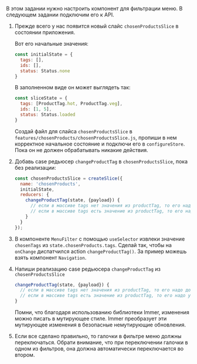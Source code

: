 В этом задании нужно настроить компонент для фильтрации меню. В следующем задании подключим его к API.

1. Прежде всего у нас появится новый слайс `chosenProductsSlice` в состоянии приложения.
    
    Вот его начальные значения:
    ```js
    const initialState = {
      tags: [],
      ids: [],
      status: Status.none
    }
    ```

    В заполненном виде он может выглядеть так:
    ```js
    const sliceState = {
      tags: [ProductTag.hot, ProductTag.veg],
      ids: [1, 5],
      status: Status.loaded
    }
    ```
    Создай файл для слайса `chosenProductsSlice` в `features/chosenProducts/chosenProductsSlice.js`,
    пропиши в нем корректное начальное состояние и подключи его в `configureStore`.
    Пока он не должен обрабатывать никакие действия.

2. Добавь case редьюсер `changeProductTag` в `chosenProductsSlice`, пока без реализации:
    ```js
    const chosenProductsSlice = createSlice({
      name: 'chosenProducts',
      initialState,
      reducers: {
        changeProductTag(state, {payload}) {
          // если в массиве tags нет значения из productTag, то его надо добавить
          // если в массиве tags есть значение из productTag, то его надо убрать
        }
      }
    });
    ```

3. В компоненте `MenuFilter` с помощью `useSelector` извлеки значение `chosenTags` из `state.chosenProducts.tags`.
Сделай так, чтобы на `onChange` диспатчился action `changeProductTag()`. За пример можешь взять компонент `Navigation`.

4. Напиши реализацию case редьюсера `changeProductTag` из `chosenProductsSlice`
    ```js
    changeProductTag(state, {payload}) {
      // если в массиве tags нет значения из productTag, то его надо добавить
      // если в массиве tags есть значение из productTag, то его надо убрать
    }
    ```

    Помни, что благодаря использованию библиотеки Immer, изменения можно писать в мутирующее стиле.
    Immer преобразует эти мутирующее изменения в безопасные немутирующие обновления.

5. Если все сделано правильно, то галочки в фильтре меню должны переключаться.
Обрати внимание, что при переключении галочки в одном из фильтров, она должна автоматически переключается во втором.
